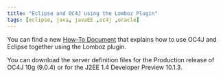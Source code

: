 ```yaml
---
title: "Eclipse and OC4J using the Lomboz Plugin"
tags: [eclipse, java, javaEE ,oc4j ,oracle]
---
```

You can find a new [How-To Document](http://www.oracle.com/technology/tech/java/oc4j/1013/howtos/how-to-configure-lomboz/doc/lomboz-howto-part-1.html) that explains how to use OC4J and Eclipse together using the Lomboz plugin.

You can download the server definition files for the Production release of OC4J 10g (9.0.4) or for the J2EE 1.4 Developer Preview 10.1.3.
